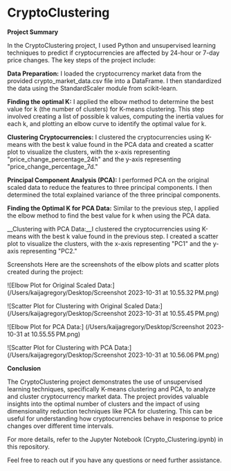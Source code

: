 # CryptoClustering

__Project Summary__

In the CryptoClustering project, I used Python and unsupervised learning techniques to predict if cryptocurrencies are affected by 24-hour or 7-day price changes. The key steps of the project include:

__Data Preparation:__ I loaded the cryptocurrency market data from the provided crypto_market_data.csv file into a DataFrame. I then standardized the data using the StandardScaler module from scikit-learn.

__Finding the optimal K:__ I applied the elbow method to determine the best value for k (the number of clusters) for K-means clustering. This step involved creating a list of possible k values, computing the inertia values for each k, and plotting an elbow curve to identify the optimal value for k.

__Clustering Cryptocurrencies:__  I clustered the cryptocurrencies using K-means with the best k value found in the PCA data and created a scatter plot to visualize the clusters, with the x-axis representing "price_change_percentage_24h" and the y-axis representing "price_change_percentage_7d."

__Principal Component Analysis (PCA):__ I performed PCA on the original scaled data to reduce the features to three principal components. I then determined the total explained variance of the three principal components.

__Finding the Optimal K for PCA Data:__ Similar to the previous step, I applied the elbow method to find the best value for k when using the PCA data.

__Clustering with PCA Data:__I clustered the cryptocurrencies using K-means with the best k value found in the previous step. I created a scatter plot to visualize the clusters, with the x-axis representing "PC1" and the y-axis representing "PC2."

Screenshots
Here are the screenshots of the elbow plots and scatter plots created during the project:

![Elbow Plot for Original Scaled Data:]
(/Users/kaijagregory/Desktop/Screenshot 2023-10-31 at 10.55.32 PM.png)

![Scatter Plot for Clustering with Original Scaled Data:]
(/Users/kaijagregory/Desktop/Screenshot 2023-10-31 at 10.55.45 PM.png)

![Elbow Plot for PCA Data:]
(/Users/kaijagregory/Desktop/Screenshot 2023-10-31 at 10.55.55 PM.png)

![Scatter Plot for Clustering with PCA Data:]
(/Users/kaijagregory/Desktop/Screenshot 2023-10-31 at 10.56.06 PM.png)

__Conclusion__

The CryptoClustering project demonstrates the use of unsupervised learning techniques, specifically K-means clustering and PCA, to analyze and cluster cryptocurrency market data. The project provides valuable insights into the optimal number of clusters and the impact of using dimensionality reduction techniques like PCA for clustering. This can be useful for understanding how cryptocurrencies behave in response to price changes over different time intervals.

For more details, refer to the Jupyter Notebook (Crypto_Clustering.ipynb) in this repository.

Feel free to reach out if you have any questions or need further assistance.

